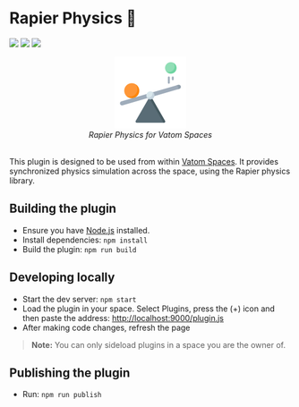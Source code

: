 # Rapier Physics 🔌
![](https://img.shields.io/badge/status-alpha-red)
![](https://img.shields.io/github/package-json/version/VatomInc/vatom-spaces-rapier-physics)
![](https://img.shields.io/badge/requires%20app-v1.6.367-darkgreen)

<p align='center'>
    <img src='icon/plugin-icon.png' height='128' />
    <br/>
    <i>Rapier Physics for Vatom Spaces</i>
    <br/><br/>
</p>

This plugin is designed to be used from within [Vatom Spaces](https://vatom.com). It provides synchronized physics simulation across the space, using the Rapier physics library.


## Building the plugin
- Ensure you have [Node.js](https://nodejs.org) installed.
- Install dependencies: `npm install`
- Build the plugin: `npm run build`

## Developing locally
- Start the dev server: `npm start`
- Load the plugin in your space. Select Plugins, press the (+) icon and then paste the address: [http://localhost:9000/plugin.js](http://localhost:9000/plugin.js)
- After making code changes, refresh the page

> **Note:** You can only sideload plugins in a space you are the owner of.

## Publishing the plugin
- Run: `npm run publish`

